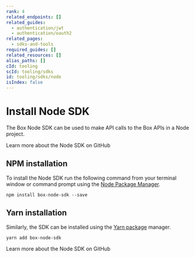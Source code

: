```yaml
---
rank: 4
related_endpoints: []
related_guides:
  - authentication/jwt
  - authentication/oauth2
related_pages:
  - sdks-and-tools
required_guides: []
related_resources: []
alias_paths: []
cId: tooling
scId: tooling/sdks
id: tooling/sdks/node
isIndex: false
---
```

# Install Node SDK

The Box Node SDK can be used to make API calls to the Box APIs in a Node
project.

<CTA to="https://github.com/box/box-node-sdk">
Learn more about the Node SDK on GitHub

</CTA>

## NPM installation

To install the Node SDK run the following command from your terminal
window or command prompt using the [Node Package Manager][npm].

```shell
npm install box-node-sdk --save
```

## Yarn installation

Similarly, the SDK can be installed using the [Yarn package][yarn] manager.

```shell
yarn add box-node-sdk
```

<CTA to="https://github.com/box/box-node-sdk">
Learn more about the Node SDK on GitHub

</CTA>

[npm]: https://www.npmjs.com/

[yarn]: https://yarnpkg.com/
